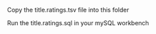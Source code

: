 Copy the title.ratings.tsv file into this folder 

Run the title.ratings.sql in your mySQL workbench